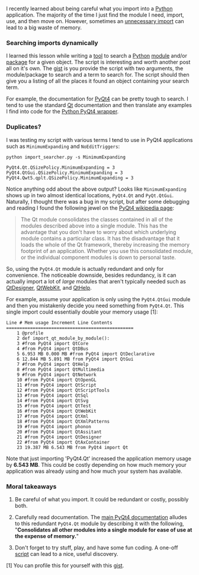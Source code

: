 I recently learned about being careful what you import into a
[Python](http://python.org) application. The majority of the time I just find
the module I need, import, use, and then move on. However, sometimes an
[unnecessary import](http://pyqt.sourceforge.net/Docs/PyQt4/modules.html) can
lead to a big waste of memory.

### Searching imports dynamically

I learned this lesson while writing a
[tool](https://gist.github.com/durden/4723305) to search a
[Python](http://python.org)
[module](http://docs.python.org/2/tutorial/modules.html) and/or
[package](http://docs.python.org/2/tutorial/modules.html#packages) for a given
object. The script is interesting and worth another post all on it's own. The
[gist](https://gist.github.com/durden/4723305) is you provide the script with
two arguments, the module/package to search and a term to search for. The
script should then give you a listing of all the places it found an object
containing your search term.

For example, the documentation for
[PyQt4](http://www.riverbankcomputing.com/software/pyqt/intro) can be pretty
tough to search. I tend to use the standard [Qt](http://qt.digia.com/)
documentation and then translate any examples I find into code for the
[Python PyQt4 wrapper](http://www.riverbankcomputing.com/software/pyqt/intro).

### Duplicates?

I was testing my script with various terms I tend to use in PyQt4 applications
such as `MinimumExpanding` and `NoEditTriggers`:

    python import_searcher.py -s MinimumExpanding

    PyQt4.Qt.QSizePolicy.MinimumExpanding = 3
    PyQt4.QtGui.QSizePolicy.MinimumExpanding = 3
    PyQt4.Qwt5.qplt.QSizePolicy.MinimumExpanding = 3

Notice anything odd about the above output? Looks like `MinimumExpanding`
shows up in two almost identical locations, `PyQt4.Qt` and `PyQt.QtGui`.
Naturally, I thought there was a bug in my script, but after some debugging and
reading I found the following jewel on the
[PyQt4 wikipedia page](http://en.wikipedia.org/wiki/PyQt):

> The Qt module consolidates the classes contained in all of the modules
> described above into a single module. This has the advantage that you don't
> have to worry about which underlying module contains a particular class. It
> has the disadvantage that it loads the whole of the Qt framework, thereby
> increasing the memory footprint of an application. Whether you use this
> consolidated module, or the individual component modules is down to personal
> taste.

So, using the `PyQt4.Qt` module is actually redundant and only for convenience.
The noticeable downside, besides redundancy, is it can actually import a lot of
*large* modules that aren't typically needed such as
[QtDesigner](http://pyqt.sourceforge.net/Docs/PyQt4/qtdesigner.html),
[QtWebKit](http://pyqt.sourceforge.net/Docs/PyQt4/qtwebkit.html), and
[QtHelp](http://pyqt.sourceforge.net/Docs/PyQt4/qtnetwork.html).

For example, assume your application is only using the `PyQt4.QtGui` module and
then you mistakenly decide you need something from `PyQt4.Qt`. This single
import could essentially double your memory usage [1]:

    Line # Mem usage Increment Line Contents
    ================================================
        1 @profile
        2 def import_qt_module_by_module():
        3 #from PyQt4 import QtCore
        4 #from PyQt4 import QtDBus
        5 6.953 MB 0.000 MB #from PyQt4 import QtDeclarative
        6 12.844 MB 5.891 MB from PyQt4 import QtGui
        7 #from PyQt4 import QtHelp
        8 #from PyQt4 import QtMultimedia
        9 #from PyQt4 import QtNetwork
        10 #from PyQt4 import QtOpenGL
        11 #from PyQt4 import QtScript
        12 #from PyQt4 import QtScriptTools
        13 #from PyQt4 import QtSql
        14 #from PyQt4 import QtSvg
        15 #from PyQt4 import QtTest
        16 #from PyQt4 import QtWebKit
        17 #from PyQt4 import QtXml
        18 #from PyQt4 import QtXmlPatterns
        19 #from PyQt4 import phonon
        20 #from PyQt4 import QtAssitant
        21 #from PyQt4 import QtDesigner
        22 #from PyQt4 import QtAxContainer
        23 19.387 MB 6.543 MB from PyQt4 import Qt

Note that just importing 'PyQt4.Qt' increased the application memory usage by
**6.543 MB**. This could be costly depending on how much memory your
application was already using and how much your system has available.

### Moral takeaways

1. Be careful of what you import. It could be redundant or costly, possibly
   both.

2. Carefully read documentation. The
   [main PyQt4 documentation](http://pyqt.sourceforge.net/Docs/PyQt4/modules.html)
   alludes to this redundant `PyQt4.Qt` module by describing it with the
   following, "**Consolidates all other modules into a single module for ease
   of use at the expense of memory.**"

3. Don't forget to try stuff, play, and have some fun coding. A one-off
   [script](https://gist.github.com/durden/4723305) can lead to a nice, useful
   discovery.

[1] You can profile this for yourself with this
    [gist](https://gist.github.com/durden/4956774).


